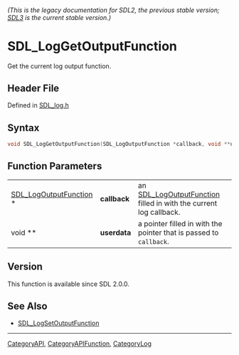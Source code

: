 ###### (This is the legacy documentation for SDL2, the previous stable version; [SDL3](https://wiki.libsdl.org/SDL3/) is the current stable version.)
# SDL_LogGetOutputFunction

Get the current log output function.

## Header File

Defined in [SDL_log.h](https://github.com/libsdl-org/SDL/blob/SDL2/include/SDL_log.h)

## Syntax

```c
void SDL_LogGetOutputFunction(SDL_LogOutputFunction *callback, void **userdata);
```

## Function Parameters

|                                                  |              |                                                                                            |
| ------------------------------------------------ | ------------ | ------------------------------------------------------------------------------------------ |
| [SDL_LogOutputFunction](SDL_LogOutputFunction) * | **callback** | an [SDL_LogOutputFunction](SDL_LogOutputFunction) filled in with the current log callback. |
| void **                                          | **userdata** | a pointer filled in with the pointer that is passed to `callback`.                         |

## Version

This function is available since SDL 2.0.0.

## See Also

- [SDL_LogSetOutputFunction](SDL_LogSetOutputFunction)

----
[CategoryAPI](CategoryAPI), [CategoryAPIFunction](CategoryAPIFunction), [CategoryLog](CategoryLog)

